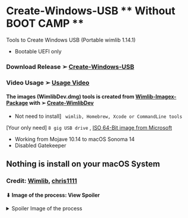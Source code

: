 # Create-Windows-USB  ** Without BOOT CAMP **
Tools to Create Windows USB (Portable wimlib 1.14.1) 
- Bootable UEFI only

### Download  Release ➢ [Create-Windows-USB](https://github.com/chris1111/Create-Windows-USB/releases/V1)
### Video Usage ➢ [Usage Video](https://github.com/chris1111/Create-Windows-USB/blob/Master/USAGE-VIDEO.md)

#### The images (WimlibDev.dmg) tools is created from [Wimlib-Imagex-Package](https://github.com/chris1111/Wimlib-Imagex-Package) with ➢ [Create-WimlibDev](https://github.com/chris1111/Create-WimlibDev)
- Not need to install] ` wimlib, Homebrew, Xcode or CommandLine tools`

[Your only need] `8 gig USB drive` , [ISO 64-Bit image from Microsoft](https://www.microsoft.com/fr-ca/software-download/windows11)

- Working from Mojave 10.14 to macOS Sonoma 14
- Disabled Gatekeeper

## Nothing is install on your macOS System

### Credit: [Wimlib](https://wimlib.net/), [chris1111](https://github.com/chris1111)


#### ⬇︎ Image of the process: View Spoiler
<details> 
  <summary>Spoiler Image of the process</summary>

![Demo](https://github.com/chris1111/Create-Windows-USB/blob/Master/PICS/Screenshot1.png)

![Demo](https://github.com/chris1111/Create-Windows-USB/blob/Master/PICS/Screenshot2.png)

![Demo](https://github.com/chris1111/Create-Windows-USB/blob/Master/PICS/Screenshot3.png)


</details>


